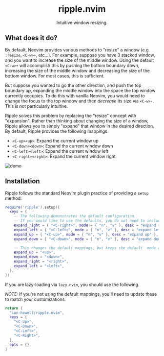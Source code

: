 <h1 align="center">ripple.nvim</h1>

<p align="center">Intuitive window resizing.</p>

## What does it do?

By default, Neovim provides various methods to "resize" a window (e.g.
`:resize`, `<C-w>+`, etc...). For example, suppose you have 3 stacked window,
and you want to increase the size of the middle window. Using the default
`<C-w>+` will accomplish this by pushing the bottom boundary down, increasing
the size of the middle window and decreasing the size of the bottom window. For
most cases, this is sufficient.

But suppose you wanted to go the other direction, and push the top boundary
*up*, expanding the middle window into the space the top window currently occupies.
To do this with vanilla Neovim, you would need to change the focus to the top
window and then *decrease* its size via `<C-w>-`. This is not particularly
intuitive.

Ripple solves this problem by replacing the "resize" concept with "expansion".
Rather than thinking about changing the size of a window, Ripple allows you to
simply "expand" that window in the desired direction. By default, Ripple provides
the following mappings:

* `<C-up><up>`: Expand the current window up
* `<C-down><down>`: Expand the current window down
* `<C-left><left>`: Expand the current window left
* `<C-right><right>`: Expand the current window right

![demo](media/ripple-demo.gif)

## Installation

Ripple follows the standard Neovim plugin practice of providing a `setup`
method:

```lua
require('ripple').setup({
  keys = {
    -- The following demonstrates the default configuration.
    -- If you would like to use the defaults, you do not need to include this.
    expand_right = { "<C-right>", mode = { "n", "v" }, desc = "expand right" },
    expand_left = { "<C-left>", mode = { "n", "v" }, desc = "expand left" },
    expand_up = { "<C-up>", mode = { "n", "v" }, desc = "expand up" },
    expand_down = { "<C-down>", mode = { "n", "v" }, desc = "expand down" },

    -- This changes the default mappings, but keeps the default  mode and desc.
    expand_up = "<up>",
    expand_down = "<down>",
    expand_right = "<right>",
    expand_left = "<left>",
  },
})
```

If you are lazy-loading via `lazy.nvim`, you should use the following.

*NOTE:* If you're not using the default mappings, you'll need to update these to
match your customizations.

```lua
return {
  "ian-howell/ripple.nvim",
  keys = {
    "<C-Up>",
    "<C-Down>",
    "<C-Left>",
    "<C-Right>",
  },
  opts = {},
}
```
